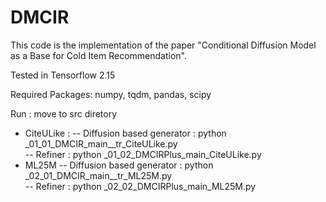 # DMCIR

This code is the implementation of the paper "Conditional Diffusion Model as a Base for Cold Item Recommendation".

Tested in Tensorflow 2.15

Required Packages: numpy, tqdm, pandas, scipy

Run : move to src diretory
  - CiteULike :
    -- Diffusion based generator : python _01_01_DMCIR_main__tr_CiteULike.py                                       
    -- Refiner                   : python _01_02_DMCIRPlus_main_CiteULike.py
  - ML25M 
    -- Diffusion based generator : python _02_01_DMCIR_main__tr_ML25M.py                                       
    -- Refiner                   : python _02_02_DMCIRPlus_main_ML25M.py

